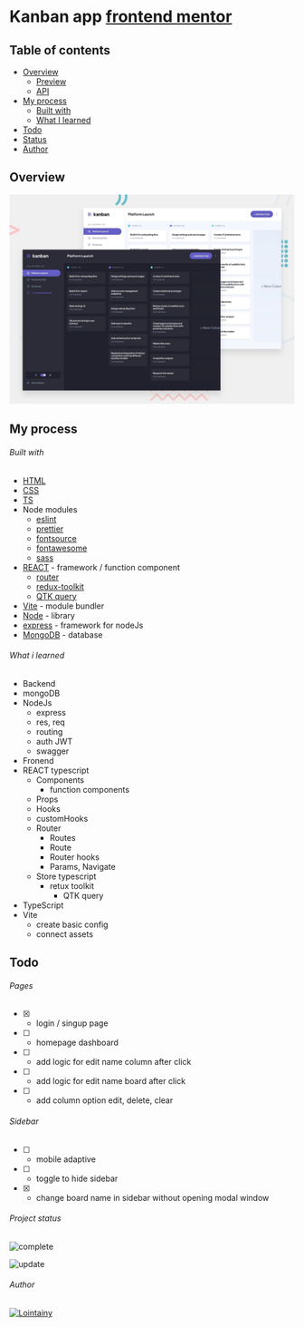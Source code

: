 # Kanban app [frontend mentor](https://www.frontendmentor.io/challenges/kanban-task-management-web-app-wgQLt-HlbB)

## Table of contents

- [Overview](#overview)
  - [Preview](https://kanban-app-react-lointainy.netlify.app/)
  - [API](https://kanban-app-server-git-master-lointainy.vercel.app/)
- [My process](#my-process)
  - [Built with](#built-with)
  - [What I learned](#what-i-learned)
- [Todo](#todo)
- [Status](#project-status)
- [Author](#author)

## Overview

![screenshot](./design/preview.jpg)

## My process

###### Built with

- [HTML](https://developer.mozilla.org/en-US/docs/Web/HTML)
- [CSS](https://developer.mozilla.org/en-US/docs/Web/CSS)
- [TS](https://www.typescriptlang.org/)
- Node modules
  - [eslint](https://eslint.org/)
  - [prettier](https://prettier.io/)
  - [fontsource](https://fontsource.org/docs/getting-started)
  - [fontawesome](https://fontawesome.com/)
  - [sass](https://sass-lang.com/)
- [REACT](https://reactjs.org/) - framework / function component
  - [router](https://reactrouter.com/en/main)
  - [redux-toolkit](https://redux-toolkit.js.org/)
  - [QTK query](https://redux-toolkit.js.org/rtk-query/overview)
- [Vite](https://vitejs.dev/) - module bundler
- [Node](https://nodejs.org/en/docs/) - library
- [express](https://expressjs.com/) - framework for nodeJs
- [MongoDB](https://www.mongodb.com/docs/manual/) - database

###### What i learned

- Backend
- mongoDB
- NodeJs
  - express
  - res, req
  - routing
  - auth JWT
  - swagger
- Fronend
- REACT typescript
  - Components
    - function components
  - Props
  - Hooks
  - customHooks
  - Router
    - Routes
    - Route
    - Router hooks
    - Params, Navigate
  - Store typescript
    - retux toolkit
      - QTK query
- TypeScript
- Vite
  - create basic config
  - connect assets

## Todo

###### Pages

- [x] - login / singup page
- [ ] - homepage dashboard
- [ ] - add logic for edit name column after click
- [ ] - add logic for edit name board after click
- [ ] - add column option edit, delete, clear

###### Sidebar

- [ ] - mobile adaptive
- [ ] - toggle to hide sidebar
- [x] - change board name in sidebar without opening modal window

###### Project status

![complete](https://img.shields.io/badge/project_created:-09.04.2023-333?style=for-the-badge&labelColor=e7901f)

![update](https://img.shields.io/badge/last_update:-24.04.2023-333?style=for-the-badge&labelColor=1fe783)

###### Author

[![Lointainy](https://img.shields.io/badge/-lointainy-333?style=for-the-badge&logo=github&&logoColor=FFF)](https://github.com/Lointainy)

